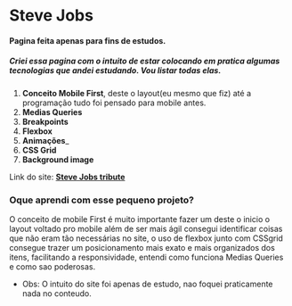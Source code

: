 # Steve Jobs
#### Pagina feita apenas para fins de estudos.
##### Criei essa pagina com o intuito de estar colocando em pratica algumas tecnologias que andei estudando. Vou listar todas elas.


1. __Conceito Mobile First__, deste o layout(eu mesmo que fiz)  até a programação tudo foi pensado para mobile antes.
2. __Medias Queries__
3. __Breakpoints__
4. __Flexbox__
5. __Animações___
6. __CSS Grid__
7. __Background image__

Link do site: [__Steve Jobs tribute__](https://gracious-mayer-fd1e42.netlify.com)

### Oque aprendi com  esse pequeno projeto?

  O conceito de mobile First é muito importante fazer um deste o inicio o layout voltado pro mobile além de ser mais ágil consegui identificar coisas que não eram tão necessárias no site, o uso de flexbox junto com CSSgrid consegue trazer um posicionamento mais exato e mais organizados dos itens, facilitando a responsividade, entendi como funciona Medias Queries e como sao poderosas. 


* Obs: O intuito do site foi apenas de estudo, nao foquei praticamente nada no conteudo.
